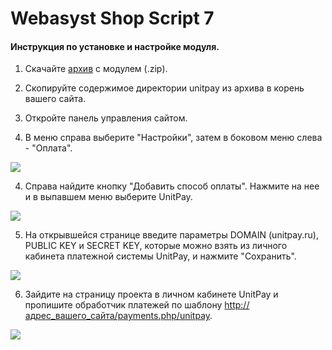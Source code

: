 # Webasyst Shop Script 7

#### Инструкция по установке и настройке модуля.

1. Скачайте  [архив](https://github.com/unitpay/shopscript-module) с модулем \(.zip\).

2. Скопируйте содержимое директории unitpay из архива в корень вашего сайта.

2. Откройте панель управления сайтом.

3. В меню справа выберите "Настройки", затем в боковом меню слева - "Оплата".

![](https://d33v4339jhl8k0.cloudfront.net/docs/assets/551a91dbe4b0221aadf24410/images/57864614903360751e7223fd/file-n8BKlwA3r5.png)

4. Справа найдите кнопку "Добавить способ оплаты". Нажмите на нее и в выпавшем меню выберите UnitPay.

![](https://d33v4339jhl8k0.cloudfront.net/docs/assets/551a91dbe4b0221aadf24410/images/5786476b903360751e72240f/file-EtQ3AShPv5.png)

5. На открывшейся странице введите параметры DOMAIN \(unitpay.ru\), PUBLIC KEY и SECRET KEY, которые можно взять из личного кабинета платежной системы UnitPay, и нажмите "Сохранить".

![](https://d33v4339jhl8k0.cloudfront.net/docs/assets/551a91dbe4b0221aadf24410/images/5e68b57f04286364bc968776/file-SYNi1kmNTH.png)

6. Зайдите на страницу проекта в личном кабинете UnitPay и пропишите обработчик платежей по шаблону [http://адрес\_вашего\_сайта/payments.php/unitpay](http://xn--__-6kcbbakjfkd5c8cvaqht4h/payments.php/unitpay).

![](https://d33v4339jhl8k0.cloudfront.net/docs/assets/551a91dbe4b0221aadf24410/images/578649d5c697912dee72a79d/file-LIhK04eDyH.png)

